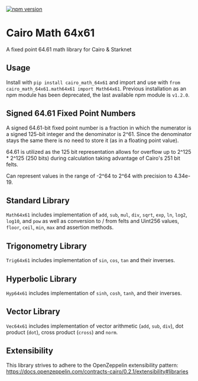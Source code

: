 [![npm version](https://badge.fury.io/js/@influenceth%2Fcairo-math-64x61.svg)](https://badge.fury.io/js/@influenceth%2Fcairo-math-64x61)

# Cairo Math 64x61

A fixed point 64.61 math library for Cairo & Starknet

## Usage ##
Install with `pip install cairo_math_64x61` and import and use with `from cairo_math_64x61.math64x61 import Math64x61`. Previous installation as an npm module has been deprecated, the last available npm module is `v1.2.0`.

## Signed 64.61 Fixed Point Numbers ##
A signed 64.61-bit fixed point number is a fraction in which the numerator is a signed 125-bit integer and the denominator is 2^61. Since the denominator stays the same there is no need to store it (as in a floating point value).

64.61 is utilized as the 125 bit representation allows for overflow up to 2^125 * 2^125 (250 bits) during calculation taking advantage of Cairo's 251 bit felts.

Can represent values in the range of -2^64 to 2^64 with precision to 4.34e-19.

## Standard Library ##
`Math64x61` includes implementation of `add`, `sub`, `mul`, `div`, `sqrt`, `exp`, `ln`, `log2`, `log10`, and `pow` as well as conversion to / from felts and Uint256 values, `floor`, `ceil`, `min`, `max` and assertion methods.

## Trigonometry Library ##
`Trig64x61` includes implementation of `sin`, `cos`, `tan` and their inverses.

## Hyperbolic Library ##
`Hyp64x61` includes implementation of `sinh`, `cosh`, `tanh`, and their inverses.

## Vector Library ##
`Vec64x61` includes implementation of vector arithmetic (`add`, `sub`, `div`), dot product (`dot`), cross product (`cross`) and `norm`.

## Extensibility ##
This library strives to adhere to the OpenZeppelin extensibility pattern: https://docs.openzeppelin.com/contracts-cairo/0.2.1/extensibility#libraries
